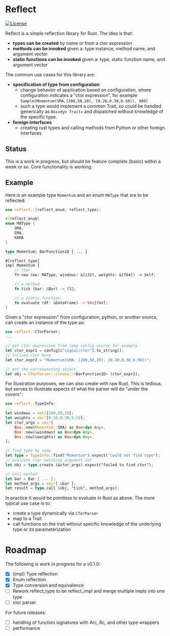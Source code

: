 # Reflect
[![License](https://img.shields.io/crates/l/dimensionals)](https://choosealicense.com/licenses/mit/)

Reflect is a simple reflection library for Rust.   The idea is that:
- **types can be created** by name or from a ctor expression
- **methods can be invoked** given a: type instance, method name, and argument vector
- **static functions can be invoked** given a: type, static function name, and argument vector

The common use cases for this library are:

- **specification of type from configuration**
  * change behavior of application based on configuration, where configuration indicates a "ctor expression", for example `Sample(Momentum(SMA,[200,50,20], [0.20,0.30,0.50]), 900)`
  * such a type would implement a common Trait, so could be handled generically as `Box<dyn Trait>` and dispatched without knowledge of the specific type.
- **foreign interfaces**
  * creating rust types and calling methods from Python or other foreign interfaces

## Status
This is a work in progress, but should be feature complete (basic) within a week or so.  Core functionality is working.
 
## Example
Here is an example type `Momentum` and an enum `MAType` that are to be reflected:
```rust
use reflect::{reflect_enum, reflect_type};

#[reflect_enum]
enum MAType {
    SMA,
    EMA,
    KAMA
}

type Momentum: BarFunction1D { ... }

#[reflect_type]
impl Momentum {
    // ctor
    fn new (ma: MAType, windows: &[i32], weights: &[f64]) -> Self;

    // a method
    fn tick (bar: &Bar) -> f32;

    // a static function
    fn evaluate (df: &DataFrame) -> Vec[f64];
}
```

Given a "ctor expression" from configuration, python, or another source, can create an instance of the type as:
```rust
use reflect::CTorParser;
...

// get ctor expression from some config source for example
let ctor_expr1 = config[&"signal/ctor"].to_string();
// inlined ctor here
let ctor_expr2 = "Momentum(SMA, [200,50,20], [0.20,0.30,0.50])";

// get the corresponding object
let obj = CTorParser::create::<BarFunction1D> (ctor_expr2);
```

For illustration purposes, we can also create with raw Rust.  This is tedious, but serves to illustrate aspects of what
the parser will do "under the covers":
```rust
use reflect::TypeInfo;
...
let windows = vec![200,50,20];
let weights = vec![0.20,0.30,0.50];
let ctor_args = vec![
    Box::new(Momentum::SMA) as Box<dyn Any>,
    Box::new(&windows) as Box<dyn Any>,
    Box::new(&weights) as Box<dyn Any>,
];

// find type by name
let type = TypeInfo::find("Momentum").expect("could not find type");
// evaluate ctor matching argument set
let obj = type.create (&ctor_args).expect("failed to find ctor");

// call method
let bar = Bar { ... };
let method_args = vec![ &bar ];
let result = type.call (obj, "tick", method_args);
```
In practice it would be pointless to evaluate in Rust as above.  The more typical use case is to:
- create a type dynamically via `CTorParser`
- map to a Trait
- call functions on the trait without specific knowledge of the underlying type or its parameterization
  

# Roadmap
The following is work in progress for a v0.1.0:

- [x] (impl) Type reflection
- [x] Enum reflection
- [x] Type conversion and equivalence
- [ ] Rework reflect_type to be reflect_impl and merge multiple impls into one type
- [ ] ctor parser
   
For future releases:
- [ ] handling of function signatures with Arc, Rc, and other type wrappers
- [ ] performance
